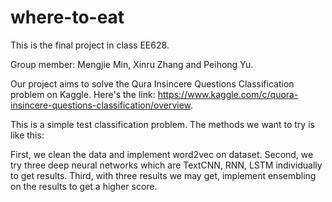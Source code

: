 # where-to-eat
This is the final project in class EE628. 

Group member: Mengjie Min, Xinru Zhang and Peihong Yu. 

Our project aims to solve the Qura Insincere Questions Classification problem on Kaggle. Here's the link: https://www.kaggle.com/c/quora-insincere-questions-classification/overview.

This is a simple test classification problem. The methods we want to try is like this:

First, we clean the data and implement word2vec on dataset.
Second, we try three deep neural networks which are TextCNN, RNN, LSTM individually to get results.
Third, with three results we may get, implement ensembling on the results to get a higher score.
